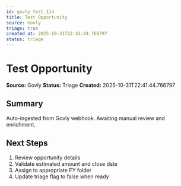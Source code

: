 ```yaml
---
id: govly_test_114
title: Test Opportunity
source: Govly
triage: true
created_at: 2025-10-31T22:41:44.766797
status: triage
---
```


# Test Opportunity

**Source:** Govly
**Status:** Triage
**Created:** 2025-10-31T22:41:44.766797

## Summary

Auto-ingested from Govly webhook. Awaiting manual review and enrichment.

## Next Steps

1. Review opportunity details
2. Validate estimated amount and close date
3. Assign to appropriate FY folder
4. Update triage flag to false when ready
